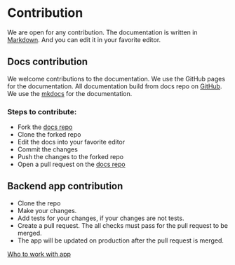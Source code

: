 # Contribution

We are open for any contribution. The documentation is written in [Markdown](https://en.wikipedia.org/wiki/Markdown).
And you can edit it in your favorite
editor.

## Docs contribution

We welcome contributions to the documentation.
We use the GitHub pages for the documentation. All documentation build from docs repo
on [GitHub](https://github.com/MixDrinks/docs). We use the [mkdocs](https://www.mkdocs.org/) for the documentation.

### Steps to contribute:

* Fork the [docs repo](https://github.com/MixDrinks/docs)
* Clone the forked repo
* Edit the docs into your favorite editor
* Commit the changes
* Push the changes to the forked repo
* Open a pull request on the [docs repo](https://github.com/MixDrinks/docs)

## Backend app contribution

- Clone the repo
- Make your changes.
- Add tests for your changes, if your changes are not tests.
- Create a pull request. The all checks must pass for the pull request to be merged.
- The app will be updated on production after the pull request is merged.

[Who to work with app](backend.md)
